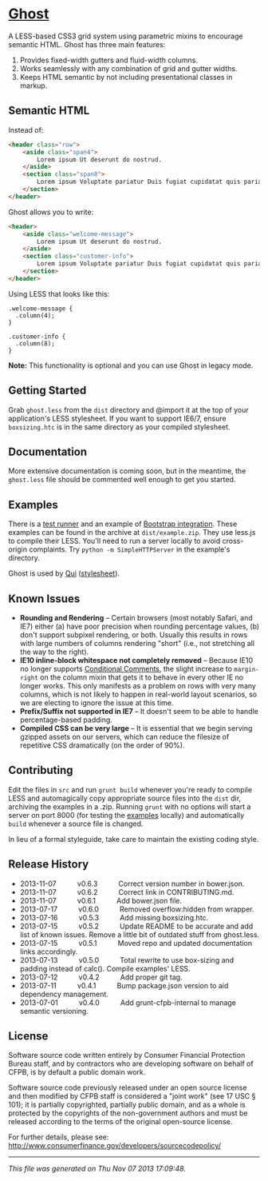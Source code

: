 # [Ghost](https://github.cfpb.gov/pages/front/ghost/grid/index.html)

A LESS-based CSS3 grid system using parametric mixins to encourage semantic HTML. Ghost has three main features:

1. Provides fixed-width gutters and fluid-width columns.
1. Works seamlessly with any combination of grid and gutter widths.
1. Keeps HTML semantic by not including presentational classes in markup.


## Semantic HTML

Instead of:

```html
<header class="row">
    <aside class="span4">
        Lorem ipsum Ut deserunt do nostrud. 
    </aside>
    <section class="span8">
        Lorem ipsum Voluptate pariatur Duis fugiat cupidatat quis pariatur.
    </section>
</header>
```

Ghost allows you to write:

```html
<header>
    <aside class="welcome-message">
        Lorem ipsum Ut deserunt do nostrud. 
    </aside>
    <section class="customer-info">
        Lorem ipsum Voluptate pariatur Duis fugiat cupidatat quis pariatur.
    </section>
</header>
```

Using LESS that looks like this:

```less
.welcome-message {
  .column(4);
}

.customer-info {
  .column(8);
}
```

**Note:** This functionality is optional and you can use Ghost in legacy mode.

## Getting Started

Grab `ghost.less` from the `dist` directory and @import it at the top of your application's LESS stylesheet. If you want to support IE6/7, ensure `boxsizing.htc` is in the same directory as your compiled stylesheet.


## Documentation

More extensive documentation is coming soon, but in the meantime, the `ghost.less` file should be commented well 
enough to get you started.


## Examples

There is a [test runner](https://github.cfpb.gov/pages/front/ghost/grid/index.html) and an example of 
[Bootstrap integration](https://github.cfpb.gov/pages/front/ghost/bootstrap/index.html). These examples can be 
found in the archive at `dist/example.zip`. They use less.js to compile their LESS. You'll need to run a server 
locally to avoid cross-origin complaints. Try `python -m SimpleHTTPServer` in the example's directory.

Ghost is used by [Qui](https://github.cfpb.gov/pages/contolini/qui) 
(<a href="https://github.cfpb.gov/contolini/qui/blob/master/src/less/main.less">stylesheet</a>).


## Known Issues

* **Rounding and Rendering** – Certain browsers (most notably Safari, and IE7) either (a) have poor precision when 
  rounding percentage values, (b) don't support subpixel rendering, or both. Usually this results in rows with 
  large numbers of columns rendering "short" (i.e., not stretching all the way to the right).
* **IE10 inline-block whitespace not completely removed** – Because IE10 no longer supports 
  [Conditional Comments](http://msdn.microsoft.com/en-us/library/ms537512(v=vs.85).aspx), the slight increase to 
  `margin-right` on the column mixin that gets it to behave in every other IE no longer works. This only manifests 
  as a problem on rows with very many columns, which is not likely to happen in real-world layout scenarios, 
  so we are electing to ignore the issue at this time.
* **Prefix/Suffix not supported in IE7** – It doesn't seem to be able to handle percentage-based padding.
* **Compiled CSS can be very large** – It is essential that we begin serving gzipped assets on our servers, which 
  can reduce the filesize of repetitive CSS dramatically (on the order of 90%).

## Contributing

Edit the files in `src` and run `grunt build` whenever you're ready to compile LESS and automagically copy 
appropriate source files into the `dist` dir, archiving the examples in a .zip. Running `grunt` with no options 
will start a server on port 8000 (for testing the 
[examples](https://github.cfpb.gov/front/ghost/tree/master/src/examples) locally) and automatically `build` 
whenever a source file is changed.

In lieu of a formal styleguide, take care to maintain the existing coding style.


## Release History

 * 2013-11-07   v0.6.3   Correct version number in bower.json.
 * 2013-11-07   v0.6.2   Correct link in CONTRIBUTING.md.
 * 2013-11-07   v0.6.1   Add bower.json file.
 * 2013-07-17   v0.6.0   Removed overflow:hidden from wrapper.
 * 2013-07-16   v0.5.3   Add missing boxsizing.htc.
 * 2013-07-15   v0.5.2   Update README to be accurate and add list of known issues. Remove a little bit of outdated stuff from ghost.less.
 * 2013-07-15   v0.5.1   Moved repo and updated documentation links accordingly.
 * 2013-07-13   v0.5.0   Total rewrite to use box-sizing and padding instead of calc(). Compile examples' LESS.
 * 2013-07-12   v0.4.2   Add proper git tag.
 * 2013-07-11   v0.4.1   Bump package.json version to aid dependency management.
 * 2013-07-01   v0.4.0   Add grunt-cfpb-internal to manage semantic versioning.

## License

Software source code written entirely by Consumer Financial Protection Bureau staff, and by contractors who are 
developing software on behalf of CFPB, is by default a public domain work.

Software source code previously released under an open source license and then modified by CFPB staff is 
considered a "joint work" (see 17 USC § 101); it is partially copyrighted, partially public domain, and as a whole 
is protected by the copyrights of the non-government authors and must be released according to the terms of the 
original open-source license.

For further details, please see: http://www.consumerfinance.gov/developers/sourcecodepolicy/


---

*This file was generated on Thu Nov 07 2013 17:09:48.*
